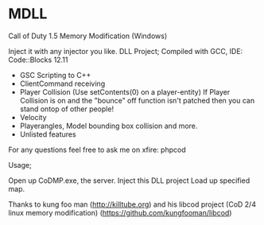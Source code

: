 MDLL
====

Call of Duty 1.5 Memory Modification (Windows)

Inject it with any injector you like.
DLL Project; Compiled with GCC, IDE: Code::Blocks 12.11

- GSC Scripting to C++
- ClientCommand receiving
- Player Collision (Use setContents(0) on a player-entity)
  If Player Collision is on and the "bounce" off function isn't patched then you can stand ontop of other people!
- Velocity
- Playerangles, Model bounding box collision and more.
- Unlisted features


For any questions feel free to ask me on xfire: phpcod

Usage;

Open up CoDMP.exe, the server.
Inject this DLL project
Load up specified map.

Thanks to kung foo man (http://killtube.org) and his libcod project (CoD 2/4 linux memory modification) (https://github.com/kungfooman/libcod)
